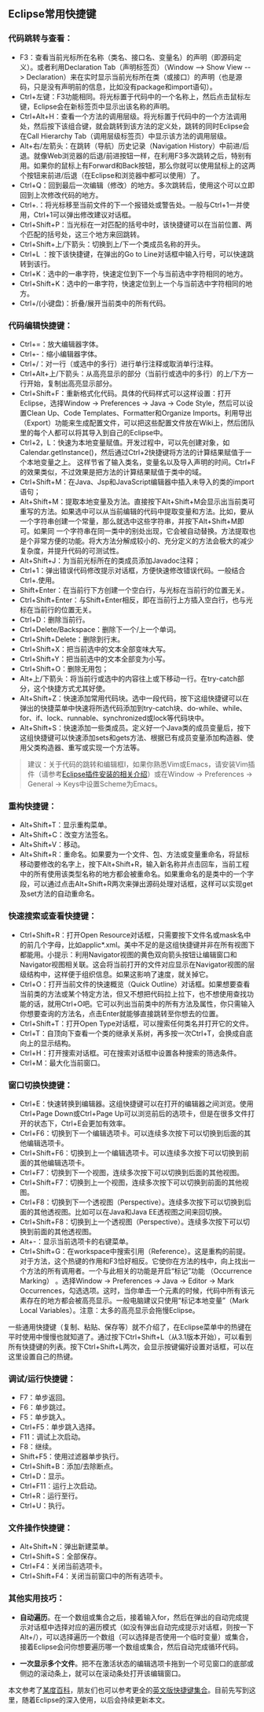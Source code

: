 ## Eclipse常用快捷键

### 代码跳转与查看：

- F3：查看当前光标所在名称（类名、接口名、变量名）的声明（即源码定义）。或者利用Declaration Tab（声明标签页）（Window --> Show View -- > Declaration）来在实时显示当前光标所在类（或接口）的声明（也是源码，只是没有声明前的信息，比如没有package和import语句）。
- Ctrl+左键：F3功能相同。将光标置于代码中的一个名称上，然后点击鼠标左键，Eclipse会在新标签页中显示出该名称的声明。
- Ctrl+Alt+H：查看一个方法的调用层级。将光标置于代码中的一个方法调用处，然后按下该组合键，就会跳转到该方法的定义处，跳转的同时Eclipse会在Call Hierarchy Tab（调用层级标签页）中显示该方法的调用层级。
- Alt+右/左箭头：在跳转（导航）历史记录（Navigation History）中前进/后退。就像Web浏览器的后退/前进按钮一样，在利用F3多次跳转之后，特别有用。如果你的鼠标上有Forward和Back按钮，那么你就可以使用鼠标上的这两个按钮来前进/后退（在Eclipse和浏览器中都可以使用）了。
- Ctrl+Q：回到最后一次编辑（修改）的地方。多次跳转后，使用这个可以立即回到上次修改代码的地方。
- Ctrl+.：将光标移至当前文件的下一个报错处或警告处。一般与Ctrl+1一并使用，Ctrl+1可以弹出修改建议对话框。
- Ctrl+Shift+P：当光标在一对匹配的括号中时，该快捷键可以在当前位置、两个匹配的括号处，这三个地方来回跳转。
- Ctrl+Shift+上/下箭头：切换到上/下一个类成员名称的开头。
- Ctrl+L ：按下该快捷键，在弹出的Go to Line对话框中输入行号，可以快速跳转到该行。
- Ctrl+K：选中的一串字符，快速定位到下一个与当前选中字符相同的地方。
- Ctrl+Shift+K：选中的一串字符，快速定位到上一个与当前选中字符相同的地方。
- Ctrl+/(小键盘)：折叠/展开当前类中的所有代码。

### 代码编辑快捷键：

- Ctrl+=：放大编辑器字体。
- Ctrl+-：缩小编辑器字体。
- Ctrl+/：对一行（或选中的多行）进行单行注释或取消单行注释。
- Ctrl+Alt+上/下箭头：从高亮显示的部分（当前行或选中的多行）的上/下方一行开始，复制出高亮显示部分。
- Ctrl+Shift+F：重新格式化代码。具体的代码样式可以这样设置：打开Eclipse，选择Window -> Preferences -> Java -> Code Style，然后可以设置Clean Up、Code Templates、Formatter和Organize Imports。利用导出（Export）功能来生成配置文件，可以把这些配置文件放在Wiki上，然后团队里的每个人都可以将其导入到自己的Eclipse中。
- Ctrl+2，L：快速为本地变量赋值。开发过程中，可以先创建对象，如Calendar.getInstance()，然后通过Ctrl+2快捷键将方法的计算结果赋值于一个本地变量之上。 这样节省了输入类名，变量名以及导入声明的时间。Ctrl+F的效果类似，不过效果是把方法的计算结果赋值于类中的域。
- Ctrl+Shift+M：在Java、Jsp和JavaScript编辑器中插入未导入的类的import语句；
- Alt+Shift+M：提取本地变量及方法。直接按下Alt+Shift+M会显示出当前类可重写的方法。如果选中可以从当前编辑的代码中提取变量和方法。比如，要从一个字符串创建一个常量，那么就选中这些字符串，并按下Alt+Shift+M即可。如果同 一个字符串在同一类中的别处出现，它会被自动替换。方法提取也是个非常方便的功能。将大方法分解成较小的、充分定义的方法会极大的减少复杂度，并提升代码的可测试性。
- Alt+Shift+J：为当前光标所在的类成员添加Javadoc注释；
- Ctrl+1：弹出错误代码修改提示对话框，方便快速修改错误代码。一般结合Ctrl+.使用。
- Shift+Enter：在当前行下方创建一个空白行，与光标在当前行的位置无关。
- Ctrl+Shift+Enter：与Shift+Enter相反，即在当前行上方插入空白行，也与光标在当前行的位置无关。
- Ctrl+D：删除当前行。
- Ctrl+Delete/Backspace：删除下一个/上一个单词。
- Ctrl+Shift+Delete：删除到行末。
- Ctrl+Shift+X：把当前选中的文本全部变味大写。
- Ctrl+Shift+Y：把当前选中的文本全部变为小写。
- Ctrl+Shift+O：删除无用包；
- Alt+上/下箭头：将当前行或选中的内容往上或下移动一行。在try-catch部分，这个快捷方式尤其好使。
- Alt+Shift+Z：快速添加常用代码块。选中一段代码，按下这组快捷键可以在弹出的快捷菜单中快速将所选代码添加到try-catch块、do-while、while、for、if、lock、runnable、synchronized或lock等代码块中。
- Alt+Shift+S：快速添加一些类成员。定义好一个Java类的成员变量后，按下这组快捷键可以快速添加sets和gets方法、根据已有成员变量添加构造器、使用父类构造器、重写或实现一个方法等。

> 建议：关于代码的跳转和编辑框I，如果你熟悉Vim或Emacs，请安装Vim插件（请参考[Eclipse插件安装的相关介绍]()）或在Window -> Preferences -> General -> Keys中设置Scheme为Emacs。

### 重构快捷键：

- Alt+Shift+T：显示重构菜单。
- Alt+Shift+C：改变方法签名。
- Alt+Shift+V：移动。
- Alt+Shift+R：重命名。如果要为一个文件、包、方法或变量重命名，将鼠标移动要修改的名字上，按下Alt+Shift+R，输入新名称并点击回车，当前工程中的所有使用该类型名称的地方都会被重命名。如果重命名的是类中的一个字段，可以通过点击Alt+Shift+R两次来弹出源码处理对话框，这样可以实现get及set方法的自动重命名。

### 快速搜索或查看快捷键：

- Ctrl+Shift+R：打开Open Resource对话框，只需要按下文件名或mask名中的前几个字母，比如applic\*.xml。美中不足的是这组快捷键并非在所有视图下都能用。小提示：利用Navigator视图的黄色双向箭头按钮让编辑窗口和Navigator视图相关联。这会将当前打开的文件对应显示在Navigator视图的层级结构中，这样便于组织信息。如果这影响了速度，就关掉它。
- Ctrl+O：打开当前文件的快速概览（Quick Outline）对话框。如果想要查看当前类的方法或某个特定方法，但又不想把代码拉上拉下，也不想使用查找功能的话，就用Ctrl+O吧。它可以列出当前类中的所有方法及属性，你只需输入你想要查询的方法名，点击Enter就能够直接跳转至你想去的位置。
- Ctrl+Shift+T：打开Open Type对话框，可以搜索任何类名并打开它的文件。
- Ctrl+T：自顶向下查看一个类的继承关系树，再多按一次Ctrl+T，会换成自底向上的显示结构。
- Ctrl+H：打开搜索对话框。可在搜索对话框中设置各种搜索的筛选条件。
- Ctrl+M：最大化当前窗口。

### 窗口切换快捷键：

- Ctrl+E：快速转换到编辑器。这组快捷键可以在打开的编辑器之间浏览。使用Ctrl+Page Down或Ctrl+Page Up可以浏览前后的选项卡，但是在很多文件打开的状态下，Ctrl+E会更加有效率。
- Ctrl+F6：切换到下一个编辑选项卡。可以连续多次按下可以切换到后面的其他编辑选项卡。
- Ctrl+Shift+F6：切换到上一个编辑选项卡。可以连续多次按下可以切换到前面的其他编辑选项卡。
- Ctrl+F7：切换到下一个视图，连续多次按下可以切换到后面的其他视图。
- Ctrl+Shift+F7：切换到上一个视图，连续多次按下可以切换到前面的其他视图。
- Ctrl+F8：切换到下一个透视图（Perspective）。连续多次按下可以切换到后面的其他透视图。比如可以在Java和Java EE透视图之间来回切换。
- Ctrl+Shift+F8：切换到上一个透视图（Perspective）。连续多次按下可以切换到前面的其他透视图。
- Alt+-：显示当前选项卡的右键菜单。
- Ctrl+Shift+G：在workspace中搜索引用（Reference）。这是重构的前提。对于方法，这个热键的作用和F3恰好相反。它使你在方法的栈中，向上找出一个方法的所有调用者。一个与此相关的功能是开启“标记”功能 （Occurrence Marking） 。选择Window -> Preferences -> Java -> Editor -> Mark Occurrences，勾选选项。这时，当你单击一个元素的时候，代码中所有该元素存在的地方都会被高亮显示。一般电脑建议只使用“标记本地变量”（Mark Local Variables）。注意：太多的高亮显示会拖慢Eclipse。


一些通用快捷键（复制、粘贴、保存等）就不介绍了，在Eclipse菜单中的热键在平时使用中慢慢也就知道了。通过按下Ctrl+Shift+L（从3.1版本开始），可以看到所有快捷键的列表。按下Ctrl+Shift+L两次，会显示按键偏好设置对话框，可以在这里设置自己的热键。

### 调试/运行快捷键：

- F7：单步返回。
- F6：单步跳过。
- F5：单步跳入。
- Ctrl+F5：单步跳入选择。
- F11：调试上次启动。
- F8：继续。
- Shift+F5：使用过滤器单步执行。
- Ctrl+Shift+B：添加/去除断点。
- Ctrl+D：显示。
- Ctrl+F11：运行上次启动。
- Ctrl+R：运行至行。
- Ctrl+U：执行。 

### 文件操作快捷键：

- Alt+Shift+N：弹出新建菜单。
- Ctrl+Shift+S：全部保存。
- Ctrl+F4：关闭当前选项卡。
- Ctrl+Shift+F4：关闭当前窗口中的所有选项卡。

### 其他实用技巧：

- **自动遍历**。在一个数组或集合之后，接着输入for，然后在弹出的自动完成提示对话框中选择对应的遍历模式（如没有弹出自动完成提示对话框，则按一下Alt+/），可以选择遍历一个数组（可以选择是否使用一个临时变量）或集合，接着Eclipse会问你想要遍历哪一个数组或集合，然后自动完成循环代码。

- **一次显示多个文件**。把不在激活状态的编辑选项卡拖到一个可见窗口的底部或侧边的滚动条上，就可以在滚动条处打开该编辑窗口。

本文参考了[某度百科](http://baike.baidu.com/link?url=oCjuwzoShV18BX6EJbgJWmWC10u2cVSMbEV_1JSyp_jqqMbkeDrx7boa36kDuCtfMuq2JXeMBFUS8HuvUZfM-ZqmRJFntaKDgbwAoX77EvANKb4esVtDVq74x8ewvsAnxzuDUxUKINoTUXulQq35uq)，朋友们也可以参考更全的[英文版快捷键集合](https://github.com/pellaton/eclipse-cheatsheet)。目前先写到这里，随着Eclipse的深入使用，以后会持续更新本文。
